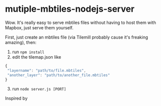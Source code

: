 mutiple-mbtiles-nodejs-server
==============

Wow. It's really easy to serve mbtiles files without having to host them with Mapbox, just serve them yourself.

First, just create an mbtiles file (via Tilemill probably cause it's freaking amazing), then:

1. run `npm install`
2. edit the tilemap.json like
```js
{
 "layername": "path/to/file.mbtiles",
 "another_layer": "path/to/another_file.mbtiles"
}
```
3. run `node server.js [PORT]`


Inspired by
